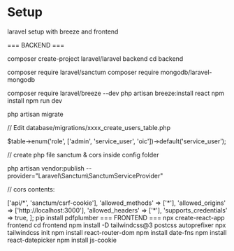 # Setup

laravel setup with breeze and frontend

=== BACKEND ===

composer create-project laravel/laravel backend
cd backend

composer require laravel/sanctum
composer require mongodb/laravel-mongodb

composer require laravel/breeze --dev
php artisan breeze:install react
npm install
npm run dev

php artisan migrate

// Edit database/migrations/xxxx_create_users_table.php

$table->enum('role', ['admin', 'service_user', 'oic'])->default('service_user');

// create php file sanctum & cors inside config folder

php artisan vendor:publish --provider="Laravel\Sanctum\SanctumServiceProvider"

// cors contents:
<?php

return [
    'paths' => ['api/*', 'sanctum/csrf-cookie'],
    'allowed_methods' => ['*'],
    'allowed_origins' => ['http://localhost:3000'],
    'allowed_headers' => ['*'],
    'supports_credentials' => true,
];

pip install pdfplumber


=== FRONTEND ===

npx create-react-app frontend
cd frontend
npm install -D tailwindcss@3 postcss autoprefixer
npx tailwindcss init
npm install react-router-dom
npm install date-fns
npm install react-datepicker
npm install js-cookie

